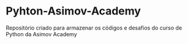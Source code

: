 # Pyhton-Asimov-Academy
Repositório criado para armazenar os códigos e desafios do curso de Python da Asimov Academy
